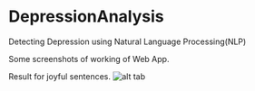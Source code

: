 # DepressionAnalysis
Detecting Depression using Natural Language Processing(NLP)

Some screenshots of working of Web App.

Result for joyful sentences.
![alt tab](https://github.com/bansuri0100/DepressionAnalysis/screenshots/a.png)
